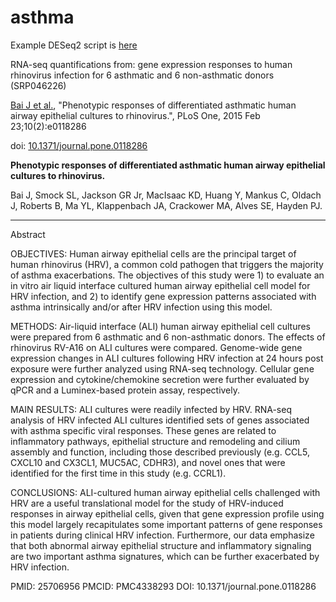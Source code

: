 # asthma

Example DESeq2 script is [here](https://github.com/mikelove/asthma/blob/master/scripts/asthma.knit.md)

RNA-seq quantifications from: gene expression responses to human rhinovirus infection for 6 asthmatic and 6 non-asthmatic donors (SRP046226)

[Bai J et al.](https://www.ncbi.nlm.nih.gov/pubmed/25706956), "Phenotypic responses of differentiated asthmatic human airway epithelial cultures to rhinovirus.", PLoS One, 2015 Feb 23;10(2):e0118286

doi: [10.1371/journal.pone.0118286](http://dx.doi.org/10.1371/journal.pone.0118286)

**Phenotypic responses of differentiated asthmatic human airway epithelial cultures to rhinovirus.**

Bai J, Smock SL, Jackson GR Jr, MacIsaac KD, Huang Y, Mankus C, Oldach J, Roberts B, Ma YL, Klappenbach JA, Crackower MA, Alves SE, Hayden PJ.

---

Abstract

OBJECTIVES:
Human airway epithelial cells are the principal target of human rhinovirus (HRV), a common cold pathogen that triggers the majority of asthma exacerbations. The objectives of this study were 1) to evaluate an in vitro air liquid interface cultured human airway epithelial cell model for HRV infection, and 2) to identify gene expression patterns associated with asthma intrinsically and/or after HRV infection using this model.

METHODS:
Air-liquid interface (ALI) human airway epithelial cell cultures were prepared from 6 asthmatic and 6 non-asthmatic donors. The effects of rhinovirus RV-A16 on ALI cultures were compared. Genome-wide gene expression changes in ALI cultures following HRV infection at 24 hours post exposure were further analyzed using RNA-seq technology. Cellular gene expression and cytokine/chemokine secretion were further evaluated by qPCR and a Luminex-based protein assay, respectively.

MAIN RESULTS:
ALI cultures were readily infected by HRV. RNA-seq analysis of HRV infected ALI cultures identified sets of genes associated with asthma specific viral responses. These genes are related to inflammatory pathways, epithelial structure and remodeling and cilium assembly and function, including those described previously (e.g. CCL5, CXCL10 and CX3CL1, MUC5AC, CDHR3), and novel ones that were identified for the first time in this study (e.g. CCRL1).

CONCLUSIONS:
ALI-cultured human airway epithelial cells challenged with HRV are a useful translational model for the study of HRV-induced responses in airway epithelial cells, given that gene expression profile using this model largely recapitulates some important patterns of gene responses in patients during clinical HRV infection. Furthermore, our data emphasize that both abnormal airway epithelial structure and inflammatory signaling are two important asthma signatures, which can be further exacerbated by HRV infection.

PMID: 25706956 PMCID: PMC4338293 DOI: 10.1371/journal.pone.0118286
